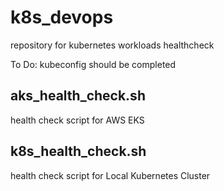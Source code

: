 # k8s_devops
repository for kubernetes workloads healthcheck  <br>
  
To Do: kubeconfig should be completed  <br>

## aks_health_check.sh
health check script for AWS EKS

## k8s_health_check.sh
health check script for Local Kubernetes Cluster
